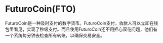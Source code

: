 # 

# FuturoCoin(FTO)

FuturoCoin是一种及时支付的数字货币。FuturoCoin支付，收款人可以立即在钱包里看见，实现了秒级支付。而且使用FuturoCoin还不用担心双花问题，他们有一个系统每分钟去检查所有转账，以确保交易安全。


